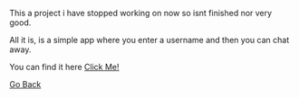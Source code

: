 This a project i have stopped working on now so isnt finished nor very good. 

All it is, is a simple app where you enter a username and then you can chat away. 

You can find it here [Click Me!](https://chrlzschat.onrender.com)

[Go Back](chrlzs.fun)
